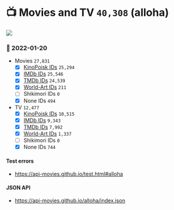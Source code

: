 # :tv: Movies and TV `40,308` (alloha)

<a href="https://API-Movies.github.io"><img src="https://API-Movies.github.io/banner.png?cache"></a>

### :date: 2022-01-20
- Movies `27,831`
  - [x] <a href="https://API-Movies.github.io/alloha/movie_kinopoisk_ids.json">KinoPoisk IDs</a> `25,294`
  - [x] <a href="https://API-Movies.github.io/alloha/movie_imdb_ids.json">IMDb IDs</a> `25,546`
  - [x] <a href="https://API-Movies.github.io/alloha/movie_tmdb_ids.json">TMDb IDs</a> `24,539`
  - [x] <a href="https://API-Movies.github.io/alloha/movie_world_art_ids.json">World-Art IDs</a> `211`
  - [ ] Shikimori IDs `0`
  - [x] None IDs `494`
- TV `12,477`
  - [x] <a href="https://API-Movies.github.io/alloha/tv_kinopoisk_ids.json">KinoPoisk IDs</a> `10,515`
  - [x] <a href="https://API-Movies.github.io/alloha/tv_imdb_ids.json">IMDb IDs</a> `9,343`
  - [x] <a href="https://API-Movies.github.io/alloha/tv_tmdb_ids.json">TMDb IDs</a> `7,992`
  - [x] <a href="https://API-Movies.github.io/alloha/tv_world_art_ids.json">World-Art IDs</a> `1,337`
  - [ ] Shikimori IDs `0`
  - [x] None IDs `744`
#### Test errors
- <a href='https://api-movies.github.io/test.html#alloha'>https://api-movies.github.io/test.html#alloha</a>
#### JSON API
- <a href='https://api-movies.github.io/alloha/index.json'>https://api-movies.github.io/alloha/index.json</a>
